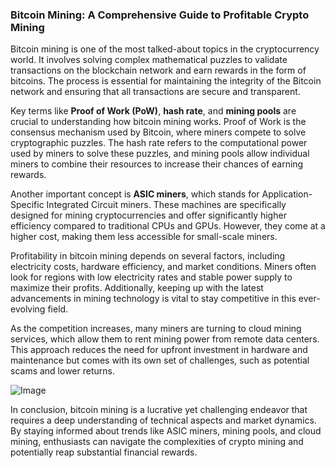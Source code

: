 ### Bitcoin Mining: A Comprehensive Guide to Profitable Crypto Mining

Bitcoin mining is one of the most talked-about topics in the cryptocurrency world. It involves solving complex mathematical puzzles to validate transactions on the blockchain network and earn rewards in the form of bitcoins. The process is essential for maintaining the integrity of the Bitcoin network and ensuring that all transactions are secure and transparent.

Key terms like **Proof of Work (PoW)**, **hash rate**, and **mining pools** are crucial to understanding how bitcoin mining works. Proof of Work is the consensus mechanism used by Bitcoin, where miners compete to solve cryptographic puzzles. The hash rate refers to the computational power used by miners to solve these puzzles, and mining pools allow individual miners to combine their resources to increase their chances of earning rewards.

Another important concept is **ASIC miners**, which stands for Application-Specific Integrated Circuit miners. These machines are specifically designed for mining cryptocurrencies and offer significantly higher efficiency compared to traditional CPUs and GPUs. However, they come at a higher cost, making them less accessible for small-scale miners.

Profitability in bitcoin mining depends on several factors, including electricity costs, hardware efficiency, and market conditions. Miners often look for regions with low electricity rates and stable power supply to maximize their profits. Additionally, keeping up with the latest advancements in mining technology is vital to stay competitive in this ever-evolving field.

As the competition increases, many miners are turning to cloud mining services, which allow them to rent mining power from remote data centers. This approach reduces the need for upfront investment in hardware and maintenance but comes with its own set of challenges, such as potential scams and lower returns.

![Image](https://github.com/user-attachments/assets/31692037-0104-4703-abd1-696b6a7dd41b)

In conclusion, bitcoin mining is a lucrative yet challenging endeavor that requires a deep understanding of technical aspects and market dynamics. By staying informed about trends like ASIC miners, mining pools, and cloud mining, enthusiasts can navigate the complexities of crypto mining and potentially reap substantial financial rewards.